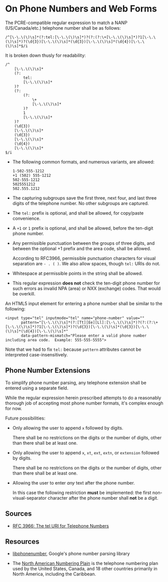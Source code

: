 # On Phone Numbers and Web Forms

The PCRE-compatible regular expression to match a NANP
(US/Canada/etc.) telephone number shall be as follows:

    /^[\-\.\(\)\s]*(?:tel:[\-\.\(\)\s]*)?(?:(?:\+[\-\.\(\)\s]*)?1[\-\.\(\)\s]*)?(\d{3})[\-\.\(\)\s]*(\d{3})[\-\.\(\)\s]*(\d{4})[\-\.\(\)\s]*$/i

It is broken down thusly for readability:

    /^
        [\-\.\(\)\s]*
        (?:
            tel:
            [\-\.\(\)\s]*
        )?
        (?:
            (?:
                \+
                [\-\.\(\)\s]*
            )?
            1
            [\-\.\(\)\s]*
        )?
        (\d{3})
        [\-\.\(\)\s]*
        (\d{3})
        [\-\.\(\)\s]*
        (\d{4})
        [\-\.\(\)\s]*
    $/i

-   The following common formats, and numerous variants, are allowed:

        1-502-555-1212
        +1 (502) 555-1212
        502-555-1212
        5025551212
        502.555.1212

-   The capturing subgroups save the first three, next four, and last
    three digits of the telephone number.  No other subgroups are
    captured.

-   The `tel:` prefix is optional, and shall be allowed, for
    copy/paste convenience.

-   A `+1` or `1` prefix is optional, and shall be allowed, before the
    ten-digit phone number.

-   Any permissible punctuation between the groups of three digits,
    and between the optional +1 prefix and the area code, shall be
    allowed.

    According to RFC3966, permissible punctuation characters for
    visual separation are `- . ( )`.  We also allow spaces, though
    `tel:` URIs do not.

-   Whitespace at permissible points in the string shall be allowed.

-   This regular expression **does not** check the ten-digit phone
    number for such errors as invalid NPA (area) or NXX (exchange)
    codes.  That would be overkill.

An HTML5 input element for entering a phone number shall be similar to
the following:

    <input type="tel" inputmode="tel" name="phone-number" value=""
           pattern="[\-\.\(\)\s]*(?:[Tt][Ee][Ll]:[\-\.\(\)\s]*)?(?:(?:\+[\-\.\(\)\s]*)?1[\-\.\(\)\s]*)?(\d{3})[\-\.\(\)\s]*(\d{3})[\-\.\(\)\s]*(\d{4})[\-\.\(\)\s]*"
           data-pattern-mismatch="Please enter a valid phone number including area code.  Example: 555-555-5555">

Note that we had to fix `tel:` because `pattern` attributes cannot be
interpreted case-insensitively.

## Phone Number Extensions

To simplify phone number parsing, any telephone extension shall be
entered using a separate field.

While the regular expression herein prescribed attempts to do a
reasonably thorough job of accepting most phone number formats, it's
complex enough for now.

Future possibilities:

-   Only allowing the user to append `x` followed by digits.

    There shall be no restrictions on the digits or the number of
    digits, other than there shall be at least one.

-   Only allowing the user to append `x`, `xt`, `ext`, `extn`, or
    `extension` followed by digits.

    There shall be no restrictions on the digits or the number of
    digits, other than there shall be at least one.

-   Allowing the user to enter *any* text after the phone number.

    In this case the following restriction **must** be implemented:
    the first non-visual-separator character after the phone number
    shall **not** be a digit.

## Sources

-   [RFC 3966: The tel URI for Telephone Numbers](https://tools.ietf.org/html/rfc3966)

## Resources

-   [libphonenumber](https://github.com/googlei18n/libphonenumber),
    Google's phone number parsing library

-   The
    [North American Numbering Plain](https://en.wikipedia.org/wiki/North_American_Numbering_Plan) is
    the telephone numbering plan used by the United States, Canada,
    and 18 other countries primarily in North America, including the
    Caribbean.
